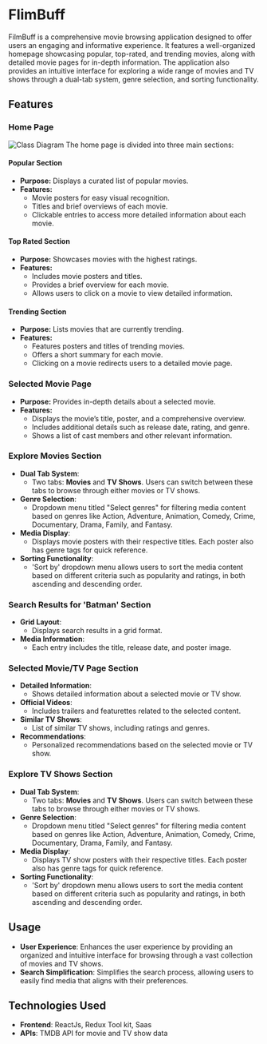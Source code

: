 # FlimBuff

FilmBuff is a comprehensive movie browsing application designed to offer users an engaging and informative experience. It features a well-organized homepage showcasing popular, top-rated, and trending movies, along with detailed movie pages for in-depth information. The application also provides an intuitive interface for exploring a wide range of movies and TV shows through a dual-tab system, genre selection, and sorting functionality.

## Features

### Home Page
![Class Diagram]()
The home page is divided into three main sections:

#### Popular Section
- **Purpose:** Displays a curated list of popular movies.
- **Features:**
  - Movie posters for easy visual recognition.
  - Titles and brief overviews of each movie.
  - Clickable entries to access more detailed information about each movie.

#### Top Rated Section
- **Purpose:** Showcases movies with the highest ratings.
- **Features:**
  - Includes movie posters and titles.
  - Provides a brief overview for each movie.
  - Allows users to click on a movie to view detailed information.

#### Trending Section
- **Purpose:** Lists movies that are currently trending.
- **Features:**
  - Features posters and titles of trending movies.
  - Offers a short summary for each movie.
  - Clicking on a movie redirects users to a detailed movie page.

### Selected Movie Page
- **Purpose:** Provides in-depth details about a selected movie.
- **Features:**
  - Displays the movie’s title, poster, and a comprehensive overview.
  - Includes additional details such as release date, rating, and genre.
  - Shows a list of cast members and other relevant information.


###  Explore Movies Section
- **Dual Tab System**: 
  - Two tabs: **Movies** and **TV Shows**. Users can switch between these tabs to browse through either movies or TV shows.
- **Genre Selection**: 
  - Dropdown menu titled "Select genres" for filtering media content based on genres like Action, Adventure, Animation, Comedy, Crime, Documentary, Drama, Family, and Fantasy.
- **Media Display**: 
  - Displays movie posters with their respective titles. Each poster also has genre tags for quick reference.
- **Sorting Functionality**: 
  - 'Sort by' dropdown menu allows users to sort the media content based on different criteria such as popularity and ratings, in both ascending and descending order.

###  Search Results for 'Batman' Section
- **Grid Layout**: 
  - Displays search results in a grid format.
- **Media Information**: 
  - Each entry includes the title, release date, and poster image.

###  Selected Movie/TV Page Section
- **Detailed Information**: 
  - Shows detailed information about a selected movie or TV show.
- **Official Videos**: 
  - Includes trailers and featurettes related to the selected content.
- **Similar TV Shows**: 
  - List of similar TV shows, including ratings and genres.
- **Recommendations**: 
  - Personalized recommendations based on the selected movie or TV show.

###  Explore TV Shows Section
- **Dual Tab System**: 
  - Two tabs: **Movies** and **TV Shows**. Users can switch between these tabs to browse through either movies or TV shows.
- **Genre Selection**: 
  - Dropdown menu titled "Select genres" for filtering media content based on genres like Action, Adventure, Animation, Comedy, Crime, Documentary, Drama, Family, and Fantasy.
- **Media Display**: 
  - Displays TV show posters with their respective titles. Each poster also has genre tags for quick reference.
- **Sorting Functionality**: 
  - 'Sort by' dropdown menu allows users to sort the media content based on different criteria such as popularity and ratings, in both ascending and descending order.

## Usage
- **User Experience**: Enhances the user experience by providing an organized and intuitive interface for browsing through a vast collection of movies and TV shows.
- **Search Simplification**: Simplifies the search process, allowing users to easily find media that aligns with their preferences.

## Technologies Used
- **Frontend**: ReactJs, Redux Tool kit, Saas
- **APIs**: TMDB API for movie and TV show data
